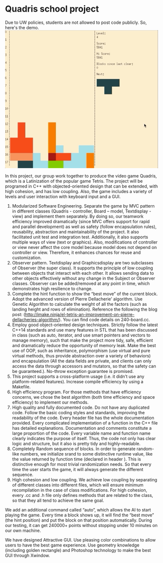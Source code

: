 # Quadris school project
Due to UW policies, students are not allowed to post code publicly. So, here's the demo.
![](demo.gif)



In this project, our group work together to produce the video game Quadris, which is a Latinization of the popular game Tetris. The project will be programed in C++ with objected-oriented design that can be extended, with high cohesion, and has low coupling. Also, the game includes a variety of levels and user interaction with keyboard input and a GUI.



1.	Modularized Software Engineering. Separate the game by MVC pattern in different classes (Quadris - controller, Board – model, Textdisplay - view) and implement them separately. By doing so, our teamwork efficiency improved dramatically (since MVC offers support for rapid and parallel development) as well as safety (follow encapsulation rules), reusability, abstraction and maintainability of the project. It also facilitated unit test and integration test. Additionally, it also supports multiple ways of view (text or graphics). Also, modifications of controller or view never affect the core model because model does not depend on controller or view. Therefore, it enhances chances for reuse and customization.
2.	Observer pattern. Textdisplay and Graphicsdisplay are two subclasses of Observer (the super class). It supports the principle of low coupling between objects that interact with each other. It allows sending data to other objects effectively without any change in the Subject or Observer classes. Observer can be added/removed at any point in time, which demonstrates high resilience to change.
3.	Complete the hint function to show the “best move” of the current block. Adopt the advanced version of Pierre Dellacherie' algorithm. Use Genetic Algorithm to calculate the weight of all the factors (such as landing height and rows of elimination). Reference the following the blog post: (http://imake.ninja/el-tetris-an-improvement-on-pierre-dellacheries-algorithm/). You can find code details on 240-board.cc.
4.	Employ good object-oriented design techniques. Strictly follow the latest C++14 standards and use many features in STL that has been discussed in class (such as auto, iterator, and use smart pointers and vectors to manage memory), such that make the project more tidy, safe, efficient and dramatically reduce the opportunity of memory leak. Make the best use of OOP, such as inheritance, polymorphism (use virtual and pure virtual methods, thus provide abstraction over a variety of behaviors) and encapsulation (All the data fields are private, and clients can only access the data through accessors and mutators, so that the safety can be guaranteed.). No-throw exception guarantee is promised. 
5.	This project supports a cross-platform usage (i.e. it didn’t use any platform-related features). Increase compile efficiency by using a Makefile. 
6.	High efficiency program. For those methods that have efficiency concerns, we chose the best algorithm (both time efficiency and space efficiency) to implement our methods. 
7.	High quality and fully documented code. Do not have any duplicated code. Follow the basic coding styles and standards, improving the readability of the code. Every header file has the whole documentation provided. Every complicated implementation of a function in the C++ file has detailed explanations. Documentation and comments constitute a large proportion of the code. Every variable name and function name clearly indicates the purpose of itself. Thus, the code not only has clear logic and structure, but it also is pretty tidy and highly-readable.
8.	Completely Random sequence of blocks. In order to generate random-like numbers, we initialize srand to some distinctive runtime value, like the value returned by function time (declared in header <ctime>). This is distinctive enough for most trivial randomization needs. So that every time the user starts the game, it will always generate the different sequence.
9.	High cohesion and low coupling. We achieve low coupling by separating of different classes into different files, which will ensure minimum recompilation in the case of class modifications. For high cohesion, every .cc and .h file only defines methods that are related to the class, so that they all tend to achieve the same goal.

We add an additional command called “auto”, which allows the AI to start playing the game. Every time a block shows up, it will find the “best move” (the hint position) and put the block on that position automatically. During our testing, it can get 240000+ points without stopping under 10 minutes on our own machine. 

We have designed Attractive GUI. Use pleasing color combinations to allow users to have the best game experience. Use geometry knowledge (including golden rectangle) and Photoshop technology to make the best GUI through Xwindow. 
